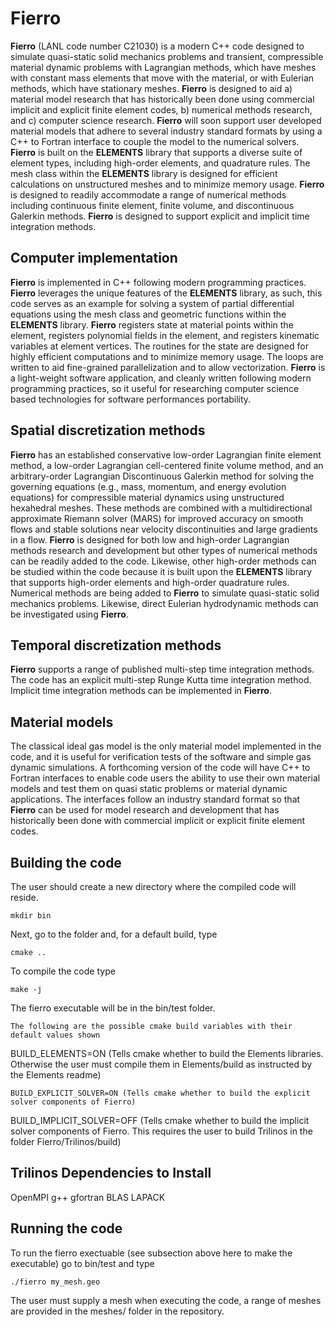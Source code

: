 # Fierro

**Fierro** (LANL code number C21030) is a modern C++ code designed to simulate quasi-static solid mechanics problems and transient, compressible material dynamic problems with Lagrangian methods, which have meshes with constant mass elements that move with the material, or with Eulerian methods, which have stationary meshes.  **Fierro** is designed to aid a) material model research that has historically been done using commercial implicit and explicit finite element codes, b) numerical methods research, and c) computer science research.  **Fierro** will soon support user developed material models that adhere to several industry standard formats by using a C++ to Fortran interface to couple the model to the numerical solvers.  **Fierro** is built on the **ELEMENTS** library that supports a diverse suite of element types, including high-order elements, and quadrature rules. The mesh class within the **ELEMENTS** library is designed for efficient calculations on unstructured meshes and to minimize memory usage.  **Fierro** is designed to readily accommodate a range of numerical methods including continuous finite element, finite volume, and discontinuous Galerkin methods.  **Fierro** is designed to support explicit and implicit time integration methods.  


## Computer implementation
**Fierro** is implemented in C++ following modern programming practices.  **Fierro** leverages the unique features of the **ELEMENTS** library, as such, this code serves as an example for solving a system of partial differential equations using the mesh class and geometric functions within the **ELEMENTS** library.  **Fierro** registers state at material points within the element, registers polynomial fields in the element, and registers kinematic variables at element vertices.  The routines for the state are designed for highly efficient computations and to minimize memory usage.  The loops are written to aid fine-grained parallelization and to allow vectorization. **Fierro** is a light-weight software application, and cleanly written following modern programming practices, so it useful for researching computer science based technologies for software performances portability.  

## Spatial discretization methods 
**Fierro** has an established conservative low-order Lagrangian finite element method, a low-order Lagrangian cell-centered finite volume method, and an arbitrary-order Lagrangian Discontinuous Galerkin method for solving the governing equations (e.g., mass, momentum, and energy evolution equations) for compressible material dynamics using unstructured hexahedral meshes.  These methods are combined with a multidirectional approximate Riemann solver (MARS) for improved accuracy on smooth flows and stable solutions near velocity discontinuities and large gradients in a flow. **Fierro** is designed for both low and high-order Lagrangian methods research and development but other types of numerical methods can be readily added to the code.  Likewise, other high-order methods can be studied within the code because it is built upon the **ELEMENTS** library that supports high-order elements and high-order quadrature rules.  Numerical methods are being added to **Fierro** to simulate quasi-static solid mechanics problems.  Likewise, direct Eulerian hydrodynamic methods can be investigated using **Fierro**.

## Temporal discretization methods 
**Fierro** supports a range of published multi-step time integration methods.  The code has an explicit multi-step Runge Kutta time integration method.  Implicit time integration methods can be implemented in **Fierro**.

## Material models  
The classical ideal gas model is the only material model implemented in the code, and it is useful for verification tests of the software and simple gas dynamic simulations.  A forthcoming version of the code will have C++ to Fortran interfaces to enable code users the ability to use their own material models and test them on quasi static problems or material dynamic applications.  The interfaces follow an industry standard format so that **Fierro** can be used for model research and development that has historically been done with commercial implicit or explicit finite element codes. 

## Building the code
The user should create a new directory where the compiled code will reside.  
```
mkdir bin
```
Next, go to the folder and, for a default build, type
```
cmake ..
```
To compile the code type
```
make -j
```
The fierro executable will be in the bin/test folder.
```
The following are the possible cmake build variables with their default values shown
```
BUILD_ELEMENTS=ON (Tells cmake whether to build the Elements libraries. Otherwise the user must compile them in Elements/build as instructed by the Elements readme)
```
BUILD_EXPLICIT_SOLVER=ON (Tells cmake whether to build the explicit solver components of Fierro)
```
BUILD_IMPLICIT_SOLVER=OFF (Tells cmake whether to build the implicit solver components of Fierro. This requires the user to build Trilinos in the folder Fierro/Trilinos/build)

## Trilinos Dependencies to Install
OpenMPI
g++
gfortran
BLAS
LAPACK

## Running the code
To run the fierro exectuable (see subsection above here to make the executable) go to bin/test and type
```
./fierro my_mesh.geo
```
The user must supply a mesh when executing the code, a range of meshes are provided in the meshes/ folder in the repository.









